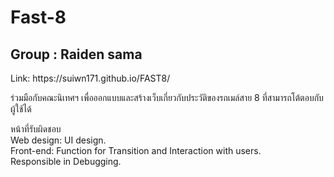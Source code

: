 # Fast-8
<h2>Group : Raiden sama</h2>
Link: https://suiwn171.github.io/FAST8/

ร่วมมือกับคณะนิเทศฯ เพื่อออกแบบและสร้างเว็บเกี่ยวกับประวัติของรถเมล์สาย 8 ที่สามารถโต้ตอบกับผู้ใช้ได้

หน้าที่รับผิดชอบ<br>
Web design: UI design.<br>
Front-end: Function for Transition and Interaction with users.<br>
Responsible in Debugging.
